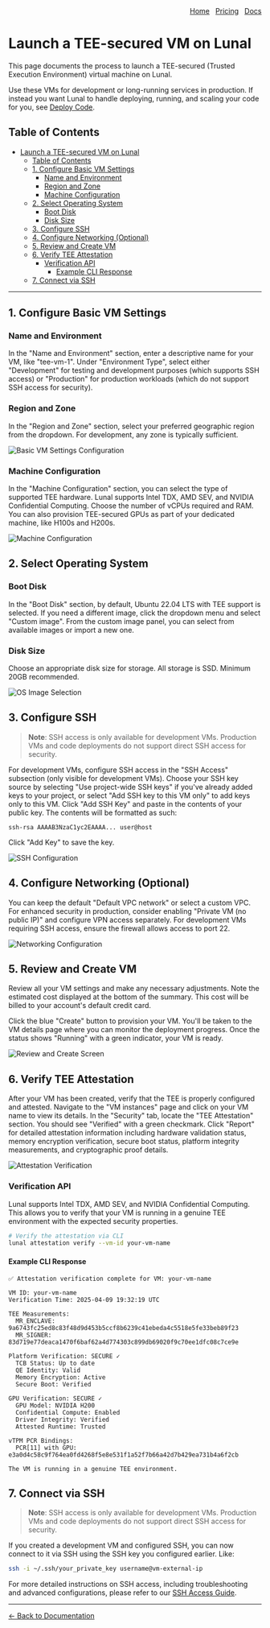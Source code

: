 <div align="right">
  <nav>
    <a href="/">Home</a>&nbsp;&nbsp;
    <a href="/pricing.md">Pricing</a>&nbsp;&nbsp;
    <a href="/docs/">Docs</a>
  </nav>
</div>

# Launch a TEE-secured VM on Lunal

This page documents the process to launch a TEE-secured (Trusted Execution Environment) virtual machine on Lunal.

Use these VMs for development or long-running services in production. If instead you want Lunal to handle deploying, running, and scaling your code for you, see [Deploy Code](deploy-code.md).

## Table of Contents

- [Launch a TEE-secured VM on Lunal](#launch-a-tee-secured-vm-on-lunal)
  - [Table of Contents](#table-of-contents)
  - [1. Configure Basic VM Settings](#1-configure-basic-vm-settings)
    - [Name and Environment](#name-and-environment)
    - [Region and Zone](#region-and-zone)
    - [Machine Configuration](#machine-configuration)
  - [2. Select Operating System](#2-select-operating-system)
    - [Boot Disk](#boot-disk)
    - [Disk Size](#disk-size)
  - [3. Configure SSH](#3-configure-ssh)
  - [4. Configure Networking (Optional)](#4-configure-networking-optional)
  - [5. Review and Create VM](#5-review-and-create-vm)
  - [6. Verify TEE Attestation](#6-verify-tee-attestation)
    - [Verification API](#verification-api)
      - [Example CLI Response](#example-cli-response)
  - [7. Connect via SSH](#7-connect-via-ssh)

---

## 1. Configure Basic VM Settings

### Name and Environment

In the "Name and Environment" section, enter a descriptive name for your VM, like "tee-vm-1". Under "Environment Type", select either "Development" for testing and development purposes (which supports SSH access) or "Production" for production workloads (which do not support SSH access for security).

### Region and Zone

In the "Region and Zone" section, select your preferred geographic region from the dropdown. For development, any zone is typically sufficient.

![Basic VM Settings Configuration](images/vm-config1.png)

### Machine Configuration

In the "Machine Configuration" section, you can select the type of supported TEE hardware. Lunal supports Intel TDX, AMD SEV, and NVIDIA Confidential Computing. Choose the number of vCPUs required and RAM. You can also provision TEE-secured GPUs as part of your dedicated machine, like H100s and H200s.

![Machine Configuration](images/vm-machine-conf.png)

## 2. Select Operating System

### Boot Disk

In the "Boot Disk" section, by default, Ubuntu 22.04 LTS with TEE support is selected. If you need a different image, click the dropdown menu and select "Custom image". From the custom image panel, you can select from available images or import a new one.

### Disk Size

Choose an appropriate disk size for storage. All storage is SSD. Minimum 20GB recommended.

![OS Image Selection](images/vm-os-select.png)

## 3. Configure SSH

> **Note**: SSH access is only available for development VMs. Production VMs and code deployments do not support direct SSH access for security.

For development VMs, configure SSH access in the "SSH Access" subsection (only visible for development VMs). Choose your SSH key source by selecting "Use project-wide SSH keys" if you've already added keys to your project, or select "Add SSH key to this VM only" to add keys only to this VM. Click "Add SSH Key" and paste in the contents of your public key. The contents will be formatted as such:

```
ssh-rsa AAAAB3NzaC1yc2EAAAA... user@host
```

Click "Add Key" to save the key.

![SSH Configuration](images/ssh-create.png)

## 4. Configure Networking (Optional)

You can keep the default "Default VPC network" or select a custom VPC. For enhanced security in production, consider enabling "Private VM (no public IP)" and configure VPN access separately. For development VMs requiring SSH access, ensure the firewall allows access to port 22.

![Networking Configuration](images/vm-networking.png)

## 5. Review and Create VM

Review all your VM settings and make any necessary adjustments. Note the estimated cost displayed at the bottom of the summary. This cost will be billed to your account's default credit card.

Click the blue "Create" button to provision your VM. You'll be taken to the VM details page where you can monitor the deployment progress. Once the status shows "Running" with a green indicator, your VM is ready.

![Review and Create Screen](images/vm-review.png)

## 6. Verify TEE Attestation

After your VM has been created, verify that the TEE is properly configured and attested. Navigate to the "VM instances" page and click on your VM name to view its details. In the "Security" tab, locate the "TEE Attestation" section. You should see "Verified" with a green checkmark. Click "Report" for detailed attestation information including hardware validation status, memory encryption verification, secure boot status, platform integrity measurements, and cryptographic proof details.

![Attestation Verification](images/gpu-attestation-example.png)

### Verification API

Lunal supports Intel TDX, AMD SEV, and NVIDIA Confidential Computing. This allows you to verify that your VM is running in a genuine TEE environment with the expected security properties.

```bash
# Verify the attestation via CLI
lunal attestation verify --vm-id your-vm-name
```

#### Example CLI Response

```
✅ Attestation verification complete for VM: your-vm-name

VM ID: your-vm-name
Verification Time: 2025-04-09 19:32:19 UTC

TEE Measurements:
  MR_ENCLAVE: 9a6743fc25ed8c83f48d9d453b5ccf8b6239c41ebeda4c5518e5fe33beb89f23
  MR_SIGNER: 83d719e77deaca1470f6baf62a4d774303c899db69020f9c70ee1dfc08c7ce9e

Platform Verification: SECURE ✓
  TCB Status: Up to date
  QE Identity: Valid
  Memory Encryption: Active
  Secure Boot: Verified

GPU Verification: SECURE ✓
  GPU Model: NVIDIA H200
  Confidential Compute: Enabled
  Driver Integrity: Verified
  Attested Runtime: Trusted

vTPM PCR Bindings:
  PCR[11] with GPU: e3a0d4c58c9f764ea0fd4268f5e8e531f1a52f7b66a42d7b429ea731b4a6f2cb

The VM is running in a genuine TEE environment.
```

## 7. Connect via SSH

> **Note**: SSH access is only available for development VMs. Production VMs and code deployments do not support direct SSH access for security.

If you created a development VM and configured SSH, you can now connect to it via SSH using the SSH key you configured earlier. Like:

```bash
ssh -i ~/.ssh/your_private_key username@vm-external-ip
```

For more detailed instructions on SSH access, including troubleshooting and advanced configurations, please refer to our [SSH Access Guide](configure-ssh.md).

---

[← Back to Documentation](README.md)